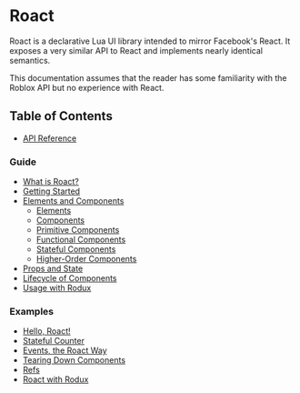 # Roact
Roact is a declarative Lua UI library intended to mirror Facebook's React. It exposes a very similar API to React and implements nearly identical semantics.

This documentation assumes that the reader has some familiarity with the Roblox API but no experience with React.

## Table of Contents

* [API Reference](/pages/api-reference.md)

### Guide
* [What is Roact?](/pages/what-is-roact.md)
* [Getting Started](/pages/getting-started.md)
* [Elements and Components](/pages/elements-components.md)
	* [Elements](/pages/elements-components.md#elements)
	* [Components](/pages/elements-components.md#components)
	* [Primitive Components](/pages/elements-components.md#primitive-components)
	* [Functional Components](/pages/elements-components.md#functional-components)
	* [Stateful Components](/pages/elements-components.md#stateful-components)
	* [Higher-Order Components](/pages/elements-components.md#higher-order-components-hoc)
* [Props and State](/pages/props-and-state.md)
* [Lifecycle of Components](/pages/lifecycle.md)
* [Usage with Rodux](/pages/usage-with-rodux.md)

### Examples
* [Hello, Roact!](/examples/hello-roact.md)
* [Stateful Counter](/examples/counter.md)
* [Events, the Roact Way](/examples/events.md)
* [Tearing Down Components](/examples/teardown.md)
* [Refs](/examples/refs.md)
* [Roact with Rodux](/examples/roact-rodux.md)